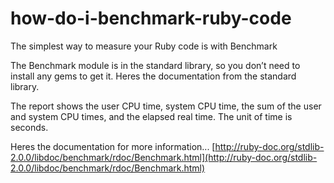 # how-do-i-benchmark-ruby-code
The simplest way to measure your Ruby code is with Benchmark

The Benchmark module is in the standard library, so you don’t need to install any gems to get it. Heres the documentation from the standard library.

 The report shows the user CPU time, system CPU time, the sum of the user and system CPU times, and the elapsed real time. The unit of time is seconds.
 
 Heres the documentation for more information...
 [http://ruby-doc.org/stdlib-2.0.0/libdoc/benchmark/rdoc/Benchmark.html](http://ruby-doc.org/stdlib-2.0.0/libdoc/benchmark/rdoc/Benchmark.html)
